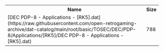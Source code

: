 <table>
<tr><th>Name</th><th>Size</th></tr>
<tr><td>[DEC PDP-8 - Applications - [RK5].dat](https://raw.githubusercontent.com/open-retrogaming-archive/dat-catalog/main/root/basic/TOSEC/DEC/PDP-8/Applications/[RK5]/DEC PDP-8 - Applications - [RK5].dat)</td><td>788</td></tr>
</table>
